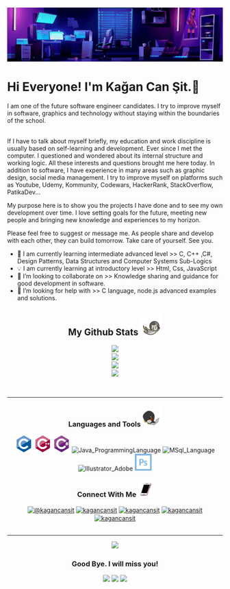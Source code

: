 ![banner](https://github.com/KaganCanSit/KaganCanSit/blob/master/Work%2C%20develop%20and%20share%20to%20build%20tomorrow.%20Even%20a%20snowflake%20can%20make%20a%20big%20difference..gif)

<div align="left" class="header_personelinfo">
  <h1> Hi Everyone! I'm Kağan Can Şit.👋 </h1>
  I am one of the future software engineer candidates. I try to improve myself in software, graphics and technology without staying within the boundaries of the school. <br><br>

  If I have to talk about myself briefly, my education and work discipline is usually based on self-learning and development. Ever since I met the computer. I questioned and wondered about its internal structure and working logic. All these interests and questions brought me here today. In addition to software, I have experience in many areas such as graphic design, social media management. I try to improve myself on platforms such as Youtube, Udemy, Kommunity, Codewars, HackerRank, StackOverflow, PatikaDev...<br>

  My purpose here is to show you the projects I have done and to see my own development over time. I love setting goals for the future, meeting new people and bringing new      knowledge and experiences to my horizon.

  Please feel free to suggest or message me. As people share and develop with each other, they can build tomorrow. Take care of yourself. See you.
    
  - 🚀 I am currently learning intermediate advanced level >> C, C++ ,C#, Design Patterns, Data Structures and Computer Systems Sub-Logics
  - 💡 I am currently learning at introductory level >> Html, Css, JavaScript
  - 🧠 I’m looking to collaborate on >> Knowledge sharing and guidance for good development in software.
  - 💭 I’m looking for help with >> C language, node.js advanced examples and solutions.
</div>

<div align="center" class="github_stats">
  <h2> My Github Stats 
    <img src="https://github.com/KaganCanSit/KaganCanSit/blob/master/Cat.gif" width="50" height="50"/>
  </h2>
  <img src= "https://github-readme-stats.vercel.app/api/top-langs/?username=kagancansit&hide=html,css,java,shaderlab,kotlin,hlsl&theme=radical"><br>
  <img src="https://github-readme-stats.vercel.app/api?username=kagancansit&show_icons=true&theme=radical"><br>
  <img src="https://github-readme-streak-stats.herokuapp.com/?user=kagancansit&show_icons=true&locale=en&layout=compact&theme=radical&line_height=0"/><br>
  <img src="https://activity-graph.herokuapp.com/graph?username=kagancansit&theme=redical">
</div>

<br><hr>
<div align="center" class="tools">
  <h3>Languages and Tools
    <img src="https://github.com/KaganCanSit/KaganCanSit/blob/master/Laptop.gif" width="45" height="45"/>
  </h3>
  <img src="https://raw.githubusercontent.com/devicons/devicon/master/icons/c/c-original.svg" alt="C_ProgrammingLanguage" width="40" height="40"/>
  <img src="https://raw.githubusercontent.com/devicons/devicon/master/icons/cplusplus/cplusplus-original.svg" alt="C++_ProgrammingLanguage" width="40" height="40"/>
  <img src="https://raw.githubusercontent.com/devicons/devicon/master/icons/csharp/csharp-original.svg" alt="C#_ProgrammingLanguage" width="40" height="40"/>
  <img src="https://cdn.jsdelivr.net/gh/devicons/devicon/icons/java/java-original-wordmark.svg" alt="Java_ProgrammingLanguage" width="40" height="40" />
  <img src="https://www.svgrepo.com/show/303229/microsoft-sql-server-logo.svg" alt="MSql_Language" width="40" height="40"/>
  <img src="https://www.vectorlogo.zone/logos/adobe_illustrator/adobe_illustrator-icon.svg" alt="Illustrator_Adobe" width="40" height="40"/>   
  <img src="https://raw.githubusercontent.com/devicons/devicon/master/icons/photoshop/photoshop-line.svg" alt="Photoshop_Adobe" width="40" height="40"/>
</div>

<div align="center" class="connect">
  <h3>Connect With Me
    <img src="https://github.com/KaganCanSit/KaganCanSit/blob/master/Phone.gif" width="35" height="35"/>
  </h3>
  <a href="mailto:kagancansit@hotmail.com" target="blank"><img align="center" src="https://cdn-icons-png.flaticon.com/512/732/732223.png" alt="@kagancansit" width="32" height="32" /></a>
  <a href="https://twitter.com/kagancansit" target="blank"><img align="center" src="https://raw.githubusercontent.com/rahuldkjain/github-profile-readme-generator/master/src/images/icons/Social/twitter.svg" alt="kagancansit" width="32" height="32" /></a>
  <a href="https://linkedin.com/in/kagancansit" target="blank"><img align="center" src="https://raw.githubusercontent.com/rahuldkjain/github-profile-readme-generator/master/src/images/icons/Social/linked-in-alt.svg" alt="kagancansit" width="32" height="32" /></a>
  <a href="https://instagram.com/kagancansit" target="blank"><img align="center" src="https://raw.githubusercontent.com/rahuldkjain/github-profile-readme-generator/master/src/images/icons/Social/instagram.svg" alt="kagancansit" width="32" height="32" /></a>
  <a href="https://www.behance.net/kagancansit" target="blank"><img align="center" src="https://raw.githubusercontent.com/rahuldkjain/github-profile-readme-generator/master/src/images/icons/Social/behance.svg" alt="kagancansit" width="32" height="32" /></a>
</div>
<br><hr>

<div align="center">
  <img src="https://media2.giphy.com/media/Ts4Tt40LvVD0s/giphy.gif?cid=ecf05e47z7635tt2v7jrmxanx4uvn6ky7g5i21mfwuxiyc8c&rid=giphy.gif&ct=g">
  <h3>Good Bye. I will miss you!</h3>
</div>

<div align="center" class="github">
  <img src="https://badges.pufler.dev/visits/kagancansit/kagancansit"/> 
  <img src="https://badges.pufler.dev/repos/kagancansit"/>
  <img src="https://badges.pufler.dev/commits/monthly/kagancansit" />
</div>
